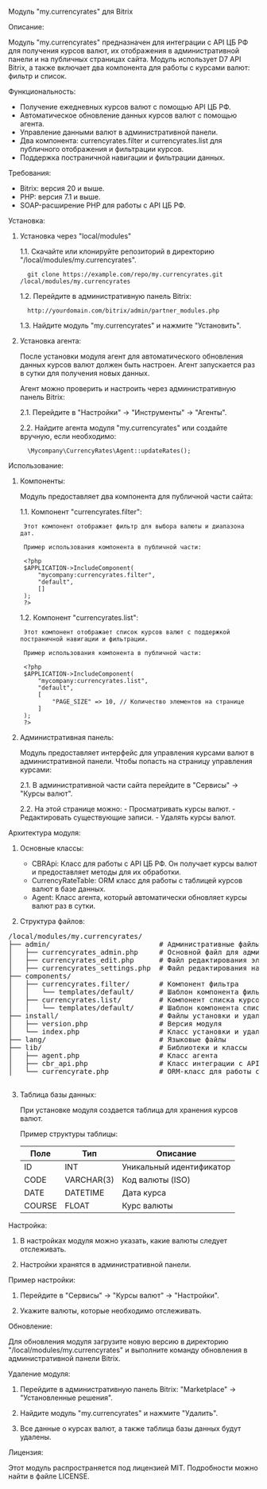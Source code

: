 Модуль "my.currencyrates" для Bitrix

Описание:

Модуль "my.currencyrates" предназначен для интеграции с API ЦБ РФ для получения курсов валют, их отображения в административной панели и на публичных страницах сайта. Модуль использует D7 API Bitrix, а также включает два компонента для работы с курсами валют: фильтр и список.

Функциональность:

- Получение ежедневных курсов валют с помощью API ЦБ РФ.
- Автоматическое обновление данных курсов валют с помощью агента.
- Управление данными валют в административной панели.
- Два компонента: currencyrates.filter и currencyrates.list для публичного отображения и фильтрации курсов.
- Поддержка постраничной навигации и фильтрации данных.

Требования:

- Bitrix: версия 20 и выше.
- PHP: версия 7.1 и выше.
- SOAP-расширение PHP для работы с API ЦБ РФ.

Установка:

1. Установка через "local/modules"

    1.1. Скачайте или клонируйте репозиторий в директорию "/local/modules/my.currencyrates".

         git clone https://example.com/repo/my.currencyrates.git /local/modules/my.currencyrates

    1.2. Перейдите в административную панель Bitrix:

         http://yourdomain.com/bitrix/admin/partner_modules.php

    1.3. Найдите модуль "my.currencyrates" и нажмите "Установить".

2. Установка агента:

    После установки модуля агент для автоматического обновления данных курсов валют должен быть настроен. Агент запускается раз в сутки для получения новых данных.

    Агент можно проверить и настроить через административную панель Bitrix:

    2.1. Перейдите в "Настройки" → "Инструменты" → "Агенты".

    2.2. Найдите агента модуля "my.currencyrates" или создайте вручную, если необходимо:

         \Mycompany\CurrencyRates\Agent::updateRates();

Использование:

1. Компоненты:

   Модуль предоставляет два компонента для публичной части сайта:

   1.1. Компонент "currencyrates.filter":

        Этот компонент отображает фильтр для выбора валюты и диапазона дат.

        Пример использования компонента в публичной части:

        <?php
        $APPLICATION->IncludeComponent(
            "mycompany:currencyrates.filter",
            "default",
            []
        );
        ?>

   1.2. Компонент "currencyrates.list":

        Этот компонент отображает список курсов валют с поддержкой постраничной навигации и фильтрации.

        Пример использования компонента в публичной части:

        <?php
        $APPLICATION->IncludeComponent(
            "mycompany:currencyrates.list",
            "default",
            [
                "PAGE_SIZE" => 10, // Количество элементов на странице
            ]
        );
        ?>

2. Административная панель:

   Модуль предоставляет интерфейс для управления курсами валют в административной панели. Чтобы попасть на страницу управления курсами:

   2.1. В административной части сайта перейдите в "Сервисы" → "Курсы валют".

   2.2. На этой странице можно:
        - Просматривать курсы валют.
        - Редактировать существующие записи.
        - Удалять курсы валют.

Архитектура модуля:

1. Основные классы:

   - CBRApi: Класс для работы с API ЦБ РФ. Он получает курсы валют и предоставляет методы для их обработки.
   - CurrencyRateTable: ORM класс для работы с таблицей курсов валют в базе данных.
   - Agent: Класс агента, который автоматически обновляет курсы валют раз в сутки.

2. Структура файлов:

<div>
    <pre>
/local/modules/my.currencyrates/
├── admin/                          # Административные файлы
│   ├── currencyrates_admin.php     # Основной файл для административного интерфейса
│   ├── currencyrates_edit.php      # Файл редактирования элементов, получаемых модулем
│   ├── currencyrates_settings.php  # Файл редактирования настроек модуля
├── components/
│   ├── currencyrates.filter/       # Компонент фильтра
│   │   └── templates/default/      # Шаблон компонента фильтра
│   ├── currencyrates.list/         # Компонент списка курсов валют
│   │   └── templates/default/      # Шаблон компонента списка
├── install/                        # Файлы установки и удаления модуля
│   ├── version.php                 # Версия модуля
│   └── index.php                   # Класс установки и удаления модуля
├── lang/                           # Языковые файлы
├── lib/                            # Библиотеки и классы
│   ├── agent.php                   # Класс агента
│   ├── cbr_api.php                 # Класс интеграции с API ЦБ РФ
│   └── currencyrate.php            # ORM-класс для работы с базой данных
    </pre>
</div>


3. Таблица базы данных:

   При установке модуля создается таблица для хранения курсов валют.

   Пример структуры таблицы:

   Поле     | Тип         | Описание               
   -------- | ----------- | ------------------------
   ID       | INT         | Уникальный идентификатор
   CODE     | VARCHAR(3)  | Код валюты (ISO)       
   DATE     | DATETIME    | Дата курса             
   COURSE   | FLOAT       | Курс валюты            

Настройка:

1. В настройках модуля можно указать, какие валюты следует отслеживать.

2. Настройки хранятся в административной панели.

Пример настройки:

1. Перейдите в "Сервисы" → "Курсы валют" → "Настройки".

2. Укажите валюты, которые необходимо отслеживать.

Обновление:

Для обновления модуля загрузите новую версию в директорию "/local/modules/my.currencyrates" и выполните команду обновления в административной панели Bitrix.

Удаление модуля:

1. Перейдите в административную панель Bitrix: "Marketplace" → "Установленные решения".

2. Найдите модуль "my.currencyrates" и нажмите "Удалить".

3. Все данные о курсах валют, а также таблица базы данных будут удалены.

Лицензия:

Этот модуль распространяется под лицензией MIT. Подробности можно найти в файле LICENSE.
